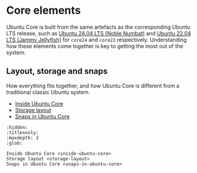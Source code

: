 # Core elements

Ubuntu Core is built from the same artefacts as the corresponding Ubuntu LTS release, such as [Ubuntu 24.04 LTS (Noble Numbat)](https://releases.ubuntu.com/24.04/) and [Ubuntu 22.04 LTS (Jammy Jellyfish)](https://releases.ubuntu.com/22.04/) for `core24` and `core22` respectively. Understanding how these elements come together is key to getting the most out of the system.

## Layout, storage and snaps

How everything fits together, and how Ubuntu Core is different from a traditional classic Ubuntu system.

- [Inside Ubuntu Core](inside-ubuntu-core)
- [Storage layout](storage-layout)
- [Snaps in Ubuntu Core](snaps-in-ubuntu-core)

```{toctree}
:hidden:
:titlesonly:
:maxdepth: 2
:glob:

Inside Ubuntu Core <inside-ubuntu-core>
Storage layout <storage-layout>
Snaps in Ubuntu Core <snaps-in-ubuntu-core>
